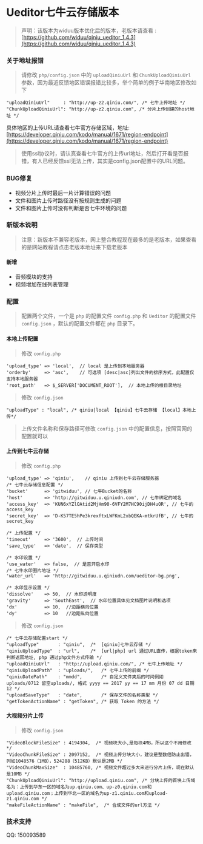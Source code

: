 Ueditor七牛云存储版本
===========

>声明：该版本为widuu版本优化后的版本，老版本请查看 : [https://github.com/widuu/qiniu_ueditor_1.4.3](https://github.com/widuu/qiniu_ueditor_1.4.3)

### 关于地址报错

> 请修改 `php/config.json` 中的 `uploadQiniuUrl` 和 `ChunkUploadQiniuUrl` 参数，因为最近反馈地区错误报错比较多，举个简单的例子华南地区修改如下

```
"uploadQiniuUrl"     : "http://up-z2.qiniu.com/", /* 七牛上传地址 */
"ChunkUploadQiniuUrl": "http://up-z2.qiniu.com", /* 分片上传创建的host地址 */
```
具体地区的上传URL请查看七牛官方存储区域，地址:[https://developer.qiniu.com/kodo/manual/1671/region-endpoint](https://developer.qiniu.com/kodo/manual/1671/region-endpoint)

> 使用ssl协议时，请认真查看七牛官方的上传url地址，然后打开看是否报错，有人已经反馈ssl无法上传，其实是config.json配置中的URL问题。

### BUG修复

 - 视频分片上传时最后一片计算错误的问题
 - 文件和图片上传时路径没有按规则生成的问题
 - 文件和图片上传时没有判断是否七牛环境的问题

### 新版本说明

>注意：新版本不兼容老版本，网上整合教程现在最多的是老版本，如果查看的是网站教程请点击老版本地址来下载老版本

#### 新增

 - 音频模块的支持
 - 视频增加在线列表管理


### 配置

> 配置两个文件，一个是 `php` 的配置文件 `config.php` 和 `Ueditor` 的配置文件 `config.json` ，默认的配置文件都在 `php` 目录下。


#### 本地上传配置 

> 修改 `config.php`

	'upload_type' => 'local',  // local 是上传到本地服务器
	'orderby'     => 'asc',    // 可选项 [desc|asc]列出文件的排序方式，此配置仅支持本地服务器
	'root_path'	  => $_SERVER['DOCUMENT_ROOT'],  // 本地上传的根目录地址

> 修改 `config.json`

	"uploadType" : "local", /* qiniu|local 【qiniu】七牛云存储 【local】本地上传*/

> 上传文件名称和保存路径可修改 `config.json` 中的配置信息，按照官网的配置就可以

#### 上传到七牛云存储 

> 修改 `config.php`

	'upload_type' => 'qiniu',    // qiniu 上传到七牛云存储服务器
	/* 七牛云存储信息配置 */
	'bucket'      => 'gitwiduu', // 七牛Bucket的名称
	'host'        => 'http://gitwiduu.u.qiniudn.com', // 七牛绑定的域名
	'access_key'  => 'KUN6xYZlOAtid2MjHm90-6VFY2M7HC90ijDH4uOR', // 七牛的access_key
	'secret_key'  => 'D-K57TE5hPe3krexftxLWFKmL2xbQEKA-mtkrUfB', // 七牛的secret_key

	/* 上传配置 */
	'timeout'     => '3600',  // 上传时间
	'save_type'   => 'date',  // 保存类型

	/* 水印设置 */
	'use_water'   => false,  // 是否开启水印
	/* 七牛水印图片地址 */
	'water_url'   => 'http://gitwiduu.u.qiniudn.com/ueditor-bg.png',

	/* 水印显示设置 */ 
	'dissolve'    => 50,  // 水印透明度
	'gravity'	  => 'SouthEast',  // 水印位置具体见文档图片说明和选项
	'dx'		  => 10,  //边距横向位置
	'dy'		  => 10   //边距纵向位置

> 修改 `config.json`

	/* 七牛云存储配置start */
	"uploadType" 	   : "qiniu",  /*  [qiniu]七牛云存储 */
	"qiniuUploadType"  : "url",    /*  [url|php] url 通过URL直传，根据token来判断返回地址, php 通过php文件方式传输 */
    "uploadQiniuUrl"   : "http://upload.qiniu.com/", /* 七牛上传地址 */
    "qiniuUploadPath"  : "uploads/",   /* 七牛上传的前缀 */
	"qiniuDatePath"    : "mmdd",       /* 自定义文件夹后的时间例如 uploads/0712 留空uploads/, 格式 yyyy == 2017 yy == 17 mm 月份 07 dd 日期 12 */
	"uploadSaveType"   : "date",       /* 保存文件的名称类型 */
	"getTokenActionName" : "getToken", /* 获取 Token 的方法 */

#### 大视频分片上传

> 修改 `config.json`

	"VideoBlockFileSize" : 4194304,  /* 视频块大小,是每块4MB，所以这个不用修改 */
    "VideoChunkFileSize" : 2097152,  /* 视频上传分块大小，建议是整数倍防止出错，列如1048576（1MB），524288（512KB）默认是2MB */
    "VideoChunkMaxSize"  : 10485760, /* 视频文件超过多大来进行分片上传，现在默认是10MB */
    "ChunkUploadQiniuUrl": "http://upload.qiniu.com", /* 分块上传的首块上传域名为：上传到华东一区的域名为up.qiniu.com、up-z0.qiniu.com和upload.qiniu.com；上传到华北一区的域名为up-z1.qiniu.com和upload-z1.qiniu.com */
    "makeFileActionName" : "makeFile",  /* 合成文件的url方法 */

### 技术支持

QQ: 150093589

